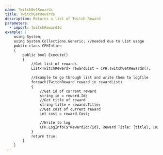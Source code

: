 ```yaml
---
name: TwitchGetRewards
title: TwitchGetRewards
description: Returns a list of Twitch Reward
parameters:
  - import: TwitchRewardId
example: |
    using System;
    using System.Collections.Generic; //needed due to List usage
    public class CPHInline
    {
        public bool Execute()
        {
            //Get list of rewards
            List<TwitchReward> rewardList = CPH.TwitchGetRewards();
            
            //Example to go through list and write them to logfile
            foreach(TwitchReward reward in rewardList)
            {
                //Get id of current reward
                string id = reward.Id;
                //Get title of reward
                string title = reward.Title;
                //Get cost of current reward
                int cost = reward.Cost;

                //Write to log
                CPH.LogInfo($"RewardId:{id}, Reward Title: {title}, Cost: {cost}");
            }
            return true;
        }
    }
---
```

